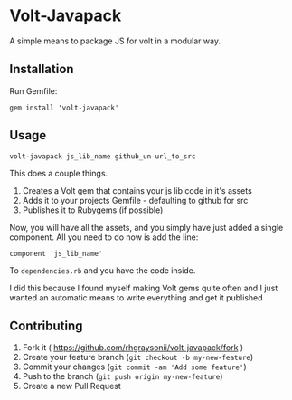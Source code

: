 # Volt-Javapack

A simple means to package JS for volt in a modular way.

## Installation

Run Gemfile:

    gem install 'volt-javapack'

## Usage

`volt-javapack js_lib_name github_un url_to_src`

This does a couple things.

1. Creates a Volt gem that contains your js lib code in it's assets
2. Adds it to your projects Gemfile - defaulting to github for src
3. Publishes it to Rubygems (if possible)

Now, you will have all the assets, and you simply have just added a single component. All you need to do now is add the line:

`component 'js_lib_name'`

To `dependencies.rb` and you have the code inside.

I did this because I found myself making Volt gems quite often and I just wanted an automatic means to write everything
and get it published

## Contributing

1. Fork it ( https://github.com/rhgraysonii/volt-javapack/fork )
2. Create your feature branch (`git checkout -b my-new-feature`)
3. Commit your changes (`git commit -am 'Add some feature'`)
4. Push to the branch (`git push origin my-new-feature`)
5. Create a new Pull Request
